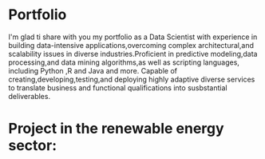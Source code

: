 # Portfolio
I'm glad ti share with you my portfolio as a Data Scientist with experience in building data-intensive applications,overcoming complex architectural,and scalability issues in diverse industries.Proficient in predictive modeling,data processing,and data mining algorithms,as well as scripting languages, including Python ,R and Java and more.
Capable of creating,developing,testing,and deploying highly adaptive diverse services to translate business and functional qualifications into susbstantial deliverables.

# Project in the renewable energy sector:










